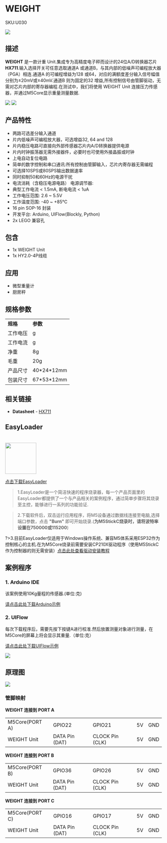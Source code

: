 # WEIGHT

<el-tag effect="plain">SKU:U030</el-tag>

<div class="product_pic"><img src="assets/img/product_pics/unit/unit_weight_01.webp"></div>

## 描述

**WEIGHT** 是一款计重 Unit.集成专为高精度电子秤而设计的24位A/D转换器芯片**HX711**.输入选择开关可任意选取通道A 或通道B，与其内部的低噪声可编程放大器（PGA）相连.通道A 的可编程增益为128 或64，对应的满额度差分输入信号幅值分别为±20mV或±40mV.通道B 则为固定的32 增益,所有控制信号由管脚驱动，无需对芯片内部的寄存器编程.在测试中，我们将使用 WEIGHT Unit 连接压力传感器，并通过M5Core显示重量测量数据.

<img src="assets/img/product_pics/unit/unit_weight_04.webp">

<img src="assets/img/product_pics/unit/unit_weight_03.webp">

## 产品特性

- 两路可选差分输入通道
- 片内低噪声可编程放大器，可选增益32, 64 and 128
- 片内稳压电路可直接向外部传感器芯片内A/D转换器提供电源
- 片内时钟振荡器无需外接器件，必要时也可使用外接晶振或时钟
- 上电自动复位电路
- 简单的数字控制和串口通讯:所有控制由管脚输入，芯片内寄存器无需编程
- 可选择10SPS或80SPS输出数据速率
- 同时抑制50和60Hz的电源干扰
- 电流消耗（含稳压电源电路）
电源调节器:
- 典型工作电流 < 1.5mA, 断电电流 < 1uA
- 工作电压范围: 2.6 ~ 5.5V
- 工作温度范围: -40 ~ +85℃
- 16 pin SOP-16 封装
- 开发平台: Arduino, UIFlow(Blockly, Python)
- 2x LEGO 兼容孔

## 包含

- 1x WEIGHT Unit
- 1x HY2.0-4P线缆

## 应用

- 微型重量计
- 厨房秤

## 规格参数

<table>
   <tr style="font-weight:bold">
      <td>规格</td>
      <td>参数</td>
   </tr>
   <tr>
      <td>工作电压</td>
      <td>g</td>
   </tr>
   <tr>
      <td>工作电流</td>
      <td>g</td>
   </tr>
   <tr>
      <td>净重</td>
      <td>8g</td>
   </tr>
   <tr>
      <td>毛重</td>
      <td>20g</td>
   </tr>
   <tr>
      <td>产品尺寸</td>
      <td>40*24*12mm</td>
   </tr>
   <tr>
      <td>包装尺寸</td>
      <td>67*53*12mm</td>
   </tr>
 </table>

## 相关链接

-  **Datasheet** - [HX711](https://m5stack.oss-cn-shenzhen.aliyuncs.com/resource/docs/datasheet/unit/HX711_en.pdf)

## EasyLoader

<img src="https://m5stack.oss-cn-shenzhen.aliyuncs.com/image/EasyLoader_logo.webp" width="100px" style="margin-top:20px">

<a href="https://m5stack.oss-cn-shenzhen.aliyuncs.com/EasyLoader/Unit/EasyLoader_WEIGHT.exe"><el-button type="primary">点击下载EasyLoader</el-button></a>

>1.EasyLoader是一个简洁快速的程序烧录器，每一个产品页面里的EasyLoader都提供了一个与产品相关的案例程序，通过简单步骤将其烧录至主控，能够进行一系列的功能验证.

>2.下载软件后，双击运行应用程序，将M5设备通过数据线连接至电脑,选择端口参数，点击 **"Burn"** 即可开始烧录.(**为M5StickC烧录时，请将波特率设置在750000或115200**)

?>3.目前EasyLoader仅适用于Windows操作系统、兼容M5体系采用ESP32作为控制核心的主机.在为M5Core烧录前需要安装CP210X驱动程序（使用M5StickC作为控制器的则无需安装）[点击此处查看驱动安装教程](zh_CN/related_documents/M5Burner#安装串口驱动)

## 案例程序

### 1. Arduino IDE

该案例使用10Kg量程的传感器.(单位:克)

[请点击此处下载Arduino示例](https://github.com/m5stack/M5Stack/tree/master/examples/Unit/WEIGHT_HX711)

### 2. UIFlow

每次下载程序后，需要先按下按键A进行校准.然后放置测量对象进行测量，在M5Core的屏幕上将会显示其重量.（单位:克）

[请点击此处下载UIFlow示例](https://github.com/m5stack/M5-ProductExampleCodes/tree/master/Unit/WEIGHT/UIFlow)

<img src="assets/img/product_pics/unit/unit_example/WEIGHT/example_unit_weight_01.webp">

## 原理图

<img src="assets/img/product_pics/unit/weight_sch.webp">

### 管脚映射

**WEIGHT 连接到 PORT A**

<table>
 <tr><td>M5Core(PORT A)</td><td>GPIO22</td><td>GPIO21</td><td>5V</td><td>GND</td></tr>
 <tr><td>WEIGHT Unit</td><td>DATA Pin (DAT)</td><td>CLOCK Pin (CLK)</td><td>5V</td><td>GND</td></tr>
</table>

**WEIGHT 连接到  PORT B**

<table>
<tr><td>M5Core(PORT B)</td><td>GPIO36</td><td>GPIO26</td><td>5V</td><td>GND</td></tr>
 <tr><td>WEIGHT Unit</td><td>DATA Pin (DAT)</td><td>CLOCK Pin (CLK)</td><td>5V</td><td>GND</td></tr>
</table>

**WEIGHT 连接到 PORT C**

<table>
<tr><td>M5Core(PORT C)</td><td>GPIO16</td><td>GPIO17</td><td>5V</td><td>GND</td></tr>
 <tr><td>WEIGHT Unit</td><td>DATA Pin (DAT)</td><td>CLOCK Pin (CLK)</td><td>5V</td><td>GND</td></tr>
</table>

<script>

   var purchase_link = 'https://m5stack.com/collections/m5-unit/products/weight-sensor-unit';

   anchor_search(purchase_link);
   scrollFunc();

</script>